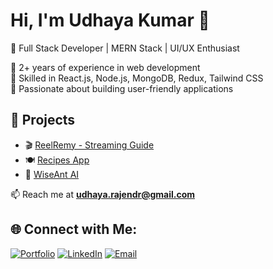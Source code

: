 # Hi, I'm Udhaya Kumar 👋
🚀 Full Stack Developer | MERN Stack | UI/UX Enthusiast  

🔹 2+ years of experience in web development  
🔹 Skilled in React.js, Node.js, MongoDB, Redux, Tailwind CSS  
🔹 Passionate about building user-friendly applications  

## 🌟 Projects
- 🎬 [ReelRemy - Streaming Guide](https://www.reelremy.in/)
- 🍽️ [Recipes App](https://indianspciesrecipesfd.vercel.app/)
- 🤖 [WiseAnt AI](https://ai.wiseant.co/)

📫 Reach me at **udhaya.rajendr@gmail.com**

## 🌐 Connect with Me:

[![Portfolio](https://img.shields.io/badge/Portfolio-%23000000.svg?style=for-the-badge&logo=vercel&logoColor=white)](https://udhayaportfolio.vercel.app)
[![LinkedIn](https://img.shields.io/badge/LinkedIn-%230077B5.svg?style=for-the-badge&logo=linkedin&logoColor=white)](https://www.linkedin.com/in/udhaya-kumar-rajendran-834372354)
[![Email](https://img.shields.io/badge/Contact_Me-%23D14836.svg?style=for-the-badge&logo=gmail&logoColor=white)](mailto:udhaya.rajendr@gmail.com)

